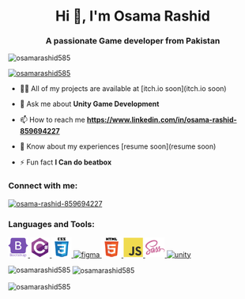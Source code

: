 <h1 align="center">Hi 👋, I'm Osama Rashid</h1>
<h3 align="center">A passionate Game developer from Pakistan</h3>

<p align="left"> <img src="https://komarev.com/ghpvc/?username=osamarashid585&label=Profile%20views&color=0e75b6&style=flat" alt="osamarashid585" /> </p>

<p align="left"> <a href="https://github.com/ryo-ma/github-profile-trophy"><img src="https://github-profile-trophy.vercel.app/?username=osamarashid585" alt="osamarashid585" /></a> </p>

- 👨‍💻 All of my projects are available at [itch.io soon](itch.io soon)

- 💬 Ask me about **Unity Game Development**

- 📫 How to reach me **https://www.linkedin.com/in/osama-rashid-859694227**

- 📄 Know about my experiences [resume soon](resume soon)

- ⚡ Fun fact **I Can do beatbox**

<h3 align="left">Connect with me:</h3>
<p align="left">
<a href="https://linkedin.com/in/osama-rashid-859694227" target="blank"><img align="center" src="https://raw.githubusercontent.com/rahuldkjain/github-profile-readme-generator/master/src/images/icons/Social/linked-in-alt.svg" alt="osama-rashid-859694227" height="30" width="40" /></a>
</p>

<h3 align="left">Languages and Tools:</h3>
<p align="left"> <a href="https://getbootstrap.com" target="_blank" rel="noreferrer"> <img src="https://raw.githubusercontent.com/devicons/devicon/master/icons/bootstrap/bootstrap-plain-wordmark.svg" alt="bootstrap" width="40" height="40"/> </a> <a href="https://www.w3schools.com/cs/" target="_blank" rel="noreferrer"> <img src="https://raw.githubusercontent.com/devicons/devicon/master/icons/csharp/csharp-original.svg" alt="csharp" width="40" height="40"/> </a> <a href="https://www.w3schools.com/css/" target="_blank" rel="noreferrer"> <img src="https://raw.githubusercontent.com/devicons/devicon/master/icons/css3/css3-original-wordmark.svg" alt="css3" width="40" height="40"/> </a> <a href="https://www.figma.com/" target="_blank" rel="noreferrer"> <img src="https://www.vectorlogo.zone/logos/figma/figma-icon.svg" alt="figma" width="40" height="40"/> </a> <a href="https://www.w3.org/html/" target="_blank" rel="noreferrer"> <img src="https://raw.githubusercontent.com/devicons/devicon/master/icons/html5/html5-original-wordmark.svg" alt="html5" width="40" height="40"/> </a> <a href="https://developer.mozilla.org/en-US/docs/Web/JavaScript" target="_blank" rel="noreferrer"> <img src="https://raw.githubusercontent.com/devicons/devicon/master/icons/javascript/javascript-original.svg" alt="javascript" width="40" height="40"/> </a> <a href="https://sass-lang.com" target="_blank" rel="noreferrer"> <img src="https://raw.githubusercontent.com/devicons/devicon/master/icons/sass/sass-original.svg" alt="sass" width="40" height="40"/> </a> <a href="https://unity.com/" target="_blank" rel="noreferrer"> <img src="https://www.vectorlogo.zone/logos/unity3d/unity3d-icon.svg" alt="unity" width="40" height="40"/> </a> </p>

<p><img align="left" src="https://github-readme-stats.vercel.app/api/top-langs?username=osamarashid585&show_icons=true&locale=en&layout=compact" alt="osamarashid585" /></p>

<p>&nbsp;<img align="center" src="https://github-readme-stats.vercel.app/api?username=osamarashid585&show_icons=true&locale=en" alt="osamarashid585" /></p>

<p><img align="center" src="https://github-readme-streak-stats.herokuapp.com/?user=osamarashid585&" alt="osamarashid585" /></p>
